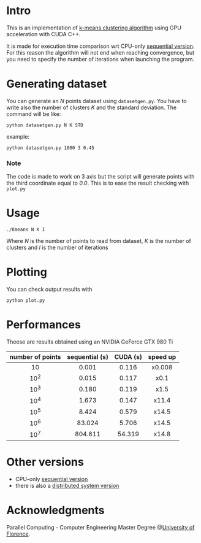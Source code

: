 # Intro

This is an implementation of [k-means  clustering algorithm](https://en.wikipedia.org/wiki/K-means_clustering) using GPU acceleration with CUDA C++.

It is made for execution time comparison wrt CPU-only [sequential version](https://github.com/MarcoSolarino/Midterm_Parallel_Computing_K-means). For this reason the algorithm will not end when reaching convergence, but you need to specify the number of iterations when launching the program.

# Generating dataset

You can generate an _N_ points dataset using ```datasetgen.py```. You have to write also the number of clusters _K_ and the standard deviation. The command will be like:
```
python datasetgen.py N K STD
```
example:
```
python datasetgen.py 1000 3 0.45
```

### Note
The code is made to work on 3 axis but the script will generate points with the third coordinate equal to _0.0_. This is to ease the result checking with ```plot.py```

# Usage 

```
./Kmeans N K I
```
Where _N_ is the number of points to read from dataset, _K_ is the number of clusters and _I_ is the number of iterations


# Plotting
You can check output results with
```
python plot.py
```

# Performances
Theese are results obtained using an NVIDIA GeForce GTX 980 Ti

| number of points  | sequential (s) | CUDA (s) | speed up |
|:-----------------:|:--------------:|:--------:|:--------:|
| 10             | 0.001          | 0.116    | x0.008   |
| 10<sup>2</sup> | 0.015          | 0.117    | x0.1     |
| 10<sup>3</sup> | 0.180          | 0.119    | x1.5     |
| 10<sup>4</sup> | 1.673          | 0.147    | x11.4    |
| 10<sup>5</sup> | 8.424          | 0.579    | x14.5    |
| 10<sup>6</sup> | 83.024         | 5.706    | x14.5    |
| 10<sup>7</sup> | 804.611        | 54.319   | x14.8     |


# Other versions
- CPU-only [sequential version](https://github.com/MarcoSolarino/Midterm_Parallel_Computing_K-means)
- there is also a [distributed system version](https://github.com/sim-pez/k_means_distributed)

# Acknowledgments
Parallel Computing - Computer Engineering Master Degree @[University of Florence](https://www.unifi.it/changelang-eng.html).

